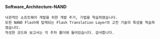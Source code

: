 #### Software_Architecture-NAND
    낙관적인 소프트웨어 개발을 위한 개발 주기, 기법을 학습하였습니다. 
    또한 NAND Flash에 탑재되는 Flash Translation Layer의 고전 기술의 특성을 학습하였습니다. 
    작성한 코드와 보고서는 각 주차 폴더에 들어있습니다. 감사합니다.